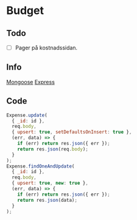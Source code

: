 # Budget

## Todo

- [ ] Pager på kostnadssidan.

## Info

[Mongoose](https://mongoosejs.com/docs/schematypes.html)
[Express](https://www.terlici.com/2014/09/29/express-router.html)

## Code

```js
Expense.update(
  { _id: id },
  req.body,
  { upsert: true, setDefaultsOnInsert: true },
  (err, data) => {
    if (err) return res.json({ err });
    return res.json(req.body);
  }
);
Expense.findOneAndUpdate(
  { _id: id },
  req.body,
  { upsert: true, new: true },
  (err, data) => {
    if (err) return res.json({ err });
    return res.json(data);
  }
);
```
